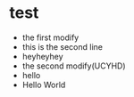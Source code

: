 # test

- the first modify
- this is the second line
- heyheyhey
- the second modify(UCYHD)
- hello
- Hello World
